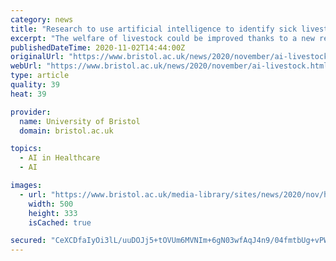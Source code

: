 ```yaml
---
category: news
title: "Research to use artificial intelligence to identify sick livestock"
excerpt: "The welfare of livestock could be improved thanks to a new research project that will use novel artificial intelligence methods combined with behavioural analytics to provide rapid and reliable insights to animal health for farmers across the UK."
publishedDateTime: 2020-11-02T14:44:00Z
originalUrl: "https://www.bristol.ac.uk/news/2020/november/ai-livestock.html"
webUrl: "https://www.bristol.ac.uk/news/2020/november/ai-livestock.html"
type: article
quality: 39
heat: 39

provider:
  name: University of Bristol
  domain: bristol.ac.uk

topics:
  - AI in Healthcare
  - AI

images:
  - url: "https://www.bristol.ac.uk/media-library/sites/news/2020/nov/holstein-cattle-article.jpg"
    width: 500
    height: 333
    isCached: true

secured: "CeXCDfaIyOi3lL/uuDOJj5+tOVUm6MVNIm+6gN03wfAqJ4n9/04fmtbUg+vPWD0S+J7kXUbGgi4vXWR6ht75+I9W9QRrySx2D76Z9sPeFVeXkQo0lFD45mV9/xT+quJm9lBLqHFdJ1U/OHOhD/q9Yocec4Y0Cyrn+9+lm11BAaguDLU15bbK3bhDDVeEs1pnI97pl+Bb1LhMPZ32ql0ENhqhfSieRoeblkh550UXZnKgg8IHaafhF86er8eSmRp3K4h596ekglXftUTKN3Xthf89EtNpm9DBoqFxpO2IxYh0liIKPwG3XCFyzh7pcO1sFotG2L20XG9qbpc9bQcCZIU1rZ/9DRqCyPN8d/en0iY=;jhbVsBiIj2Txu1qK07PKcA=="
---
```


